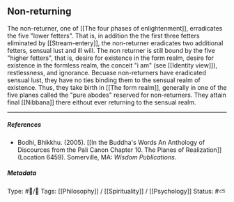 ## Non-returning  # 

The non-returner, one of [[The four phases of enlightenment]], erradicates the five "lower fetters". That is, in addition the the first three fetters eliminated by [[Stream-entery]], the non-returner eradicates two additional fetters, sensual lust and ill will. The non returner is still bound by the five "higher fetters", that is, desire for existence in the form realm, desire for existence in the formless realm, the conceit "i am" (see [[Identity view]]), restlessness, and ignorance. Becuase non-returners have eradicated sensual lust, they have no ties binding them to the sensual realm of existence. Thus, they take birth in [[The form realm]], generally in one of the five planes called the "pure abodes" reserved for non-returners. They attain final [[Nibbana]] there eithout ever returning to the sensual realm.

___

##### References

- Bodhi, Bhikkhu. (2005). [[In the Buddha's Words An Anthology of Discources from the Pali Canon Chapter 10. The Planes of Realization]]  (Location 6459). Somerville, MA: _Wisdom Publications_.

##### Metadata

Type: #🔵/🔵 
Tags: [[Philosophy]] / [[Spirituality]] / [[Psychology]] 
Status: #⛅️ 